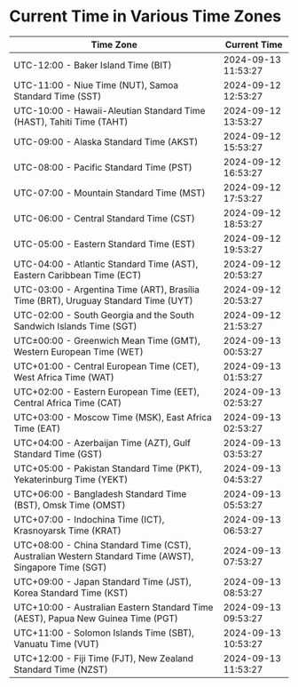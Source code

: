 # Current Time in Various Time Zones

| Time Zone | Current Time |
|-----------|--------------|
| UTC-12:00 - Baker Island Time (BIT) | 2024-09-13 11:53:27 |
| UTC-11:00 - Niue Time (NUT), Samoa Standard Time (SST) | 2024-09-12 12:53:27 |
| UTC-10:00 - Hawaii-Aleutian Standard Time (HAST), Tahiti Time (TAHT) | 2024-09-12 13:53:27 |
| UTC-09:00 - Alaska Standard Time (AKST) | 2024-09-12 15:53:27 |
| UTC-08:00 - Pacific Standard Time (PST) | 2024-09-12 16:53:27 |
| UTC-07:00 - Mountain Standard Time (MST) | 2024-09-12 17:53:27 |
| UTC-06:00 - Central Standard Time (CST) | 2024-09-12 18:53:27 |
| UTC-05:00 - Eastern Standard Time (EST) | 2024-09-12 19:53:27 |
| UTC-04:00 - Atlantic Standard Time (AST), Eastern Caribbean Time (ECT) | 2024-09-12 20:53:27 |
| UTC-03:00 - Argentina Time (ART), Brasília Time (BRT), Uruguay Standard Time (UYT) | 2024-09-12 20:53:27 |
| UTC-02:00 - South Georgia and the South Sandwich Islands Time (SGT) | 2024-09-12 21:53:27 |
| UTC±00:00 - Greenwich Mean Time (GMT), Western European Time (WET) | 2024-09-13 00:53:27 |
| UTC+01:00 - Central European Time (CET), West Africa Time (WAT) | 2024-09-13 01:53:27 |
| UTC+02:00 - Eastern European Time (EET), Central Africa Time (CAT) | 2024-09-13 02:53:27 |
| UTC+03:00 - Moscow Time (MSK), East Africa Time (EAT) | 2024-09-13 02:53:27 |
| UTC+04:00 - Azerbaijan Time (AZT), Gulf Standard Time (GST) | 2024-09-13 03:53:27 |
| UTC+05:00 - Pakistan Standard Time (PKT), Yekaterinburg Time (YEKT) | 2024-09-13 04:53:27 |
| UTC+06:00 - Bangladesh Standard Time (BST), Omsk Time (OMST) | 2024-09-13 05:53:27 |
| UTC+07:00 - Indochina Time (ICT), Krasnoyarsk Time (KRAT) | 2024-09-13 06:53:27 |
| UTC+08:00 - China Standard Time (CST), Australian Western Standard Time (AWST), Singapore Time (SGT) | 2024-09-13 07:53:27 |
| UTC+09:00 - Japan Standard Time (JST), Korea Standard Time (KST) | 2024-09-13 08:53:27 |
| UTC+10:00 - Australian Eastern Standard Time (AEST), Papua New Guinea Time (PGT) | 2024-09-13 09:53:27 |
| UTC+11:00 - Solomon Islands Time (SBT), Vanuatu Time (VUT) | 2024-09-13 10:53:27 |
| UTC+12:00 - Fiji Time (FJT), New Zealand Standard Time (NZST) | 2024-09-13 11:53:27 |
